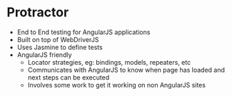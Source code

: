 Protractor
==========

- End to End testing for AngularJS applications
- Built on top of WebDriverJS
- Uses Jasmine to define tests
- AngularJS friendly
  - Locator strategies, eg: bindings, models, repeaters, etc
  - Communicates with AngularJS to know when page has loaded and next steps can be executed
  - Involves some work to get it working on non AngularJS sites
